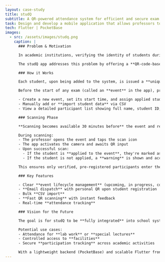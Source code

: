 ```yaml
---
layout: case-study
title: studQ
subtitle: A QR-powered attendance system for efficient and secure exam participation
task: Design and develop a mobile application that allows professors to manage exam attendance with QR code scanning, eliminating the need for manual ID checks while increasing speed and accuracy of student verification.
tech: Flutter | PocketBase
images:
  - src: /assets/images/studq.png
    caption: |
      ### Problem & Motivation

      In academic institutions, verifying the identity of students during exam entry has traditionally relied on manual checking of **ID cards** and **attendance lists**. This process is slow, error-prone, and stressful for professors, especially when managing large groups under time constraints.

      The studQ app addresses this problem by offering a **QR-code-based identification system**, allowing professors to verify students' presence with a quick scan instead of cross-checking physical documents.

      ### How it Works

      Each student, upon being added to the system, is issued a **unique, persistent QR code**. This code is sent to their email and remains the same throughout their education.

      Before the start of any exam (called an **event** in the app), professors can:

      - Create a new event, set its start time, and assign applied students  
      - Manually add or **import student data** via CSV  
      - View a detailed participant list showing full name, student ID, email, and a checkmark for attendance

      ### Scanning Phase

      **Scanning becomes available 30 minutes before** the event and remains active **until 30 minutes after** it begins. This window ensures structure while enforcing participation policies.

      During scanning:
      - The professor opens the event and taps the scan icon
      - The app activates the camera and awaits QR input
      - Upon successful scan:
        - If the student is **applied to the event**, they're marked as **present**
        - If the student is not applied, a **warning** is shown and access is denied

      This ensures only verified, pre-registered participants enter the exam room, saving time and improving security.

      ### Key Features

      - Clear **event lifecycle management** (upcoming, in progress, completed)
      - **Email dispatch** with personal QR upon student registration
      - Bulk **CSV import**
      - **Fast QR scanning** with instant feedback
      - Real-time **attendance tracking**

      ### Vision for the Future

      The goal is for studQ to be **fully integrated** into school systems. When students enroll and receive IDs, they are automatically registered in the app.

      Potential use cases:
      - Attendance for **lab work** or **special lectures**
      - Controlled access to **facilities**
      - Secure **participation tracking** across academic activities

      With a lightweight backend (PocketBase) and scalable Flutter frontend, studQ is ready for institutional use.
---
```

